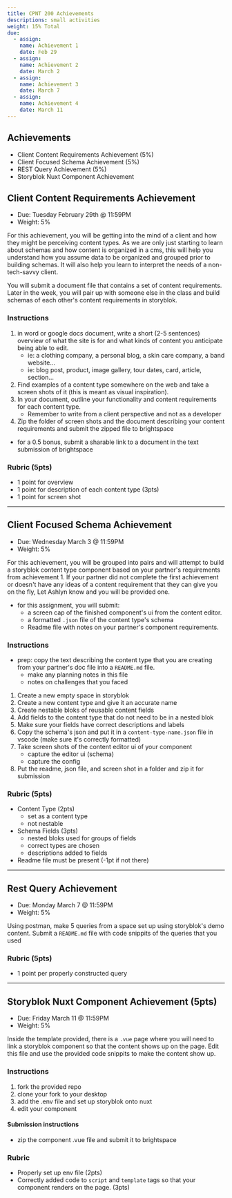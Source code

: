 ```yaml
---
title: CPNT 200 Achievements
descriptions: small activities
weight: 15% Total
due:
  - assign:
    name: Achievement 1
    date: Feb 29
  - assign:
    name: Achievement 2
    date: March 2
  - assign:
    name: Achievement 3
    date: March 7
  - assign:
    name: Achievement 4
    date: March 11
---
```


## Achievements

- Client Content Requirements Achievement (5%)
- Client Focused Schema Achievement (5%)
- REST Query Achievement (5%)
- Storyblok Nuxt Component Achievement

## Client Content Requirements Achievement

- Due: Tuesday February 29th @ 11:59PM
- Weight: 5%

For this achievement, you will be getting into the mind of a client and how they might be perceiving content types. As we are only just starting to learn about schemas and how content is organized in a cms, this will help you understand how you assume data to be organized and grouped prior to building schemas. It will also help you learn to interpret the needs of a non-tech-savvy client.

You will submit a document file that contains a set of content requirements. Later in the week, you will pair up with someone else in the class and build schemas of each other's content requirements in storyblok.

### Instructions

1. in word or google docs document, write a short (2-5 sentences) overview of what the site is for and what kinds of content you anticipate being able to edit.
   - ie: a clothing company, a personal blog, a skin care company, a band website...
   - ie: blog post, product, image gallery, tour dates, card, article, section...
2. Find examples of a content type somewhere on the web and take a screen shots of it (this is meant as visual inspiration).
3. In your document, outline your functionality and content requirements for each content type.
   - Remember to write from a client perspective and not as a developer
4. Zip the folder of screen shots and the document describing your content requirements and submit the zipped file to brightspace

- for a 0.5 bonus, submit a sharable link to a document in the text submission of brightspace

### Rubric (5pts)

- 1 point for overview
- 1 point for description of each content type (3pts)
- 1 point for screen shot

---

## Client Focused Schema Achievement

- Due: Wednesday March 3 @ 11:59PM
- Weight: 5%

For this achievement, you will be grouped into pairs and will attempt to build a storyblok content type component based on your partner's requirements from achievement 1. If your partner did not complete the first achievement or doesn't have any ideas of a content requirement that they can give you on the fly, Let Ashlyn know and you will be provided one.

- for this assignment, you will submit:
  - a screen cap of the finished component's ui from the content editor.
  - a formatted `.json` file of the content type's schema
  - Readme file with notes on your partner's component requirements.

### Instructions

- prep: copy the text describing the content type that you are creating from your partner's doc file into a `README.md` file.
  - make any planning notes in this file
  - notes on challenges that you faced

1. Create a new empty space in storyblok
2. Create a new content type and give it an accurate name
3. Create nestable bloks of reusable content fields
4. Add fields to the content type that do not need to be in a nested blok
5. Make sure your fields have correct descriptions and labels
6. Copy the schema's json and put it in a `content-type-name.json` file in vscode (make sure it's correctly formatted)
7. Take screen shots of the content editor ui of your component
   - capture the editor ui (schema)
   - capture the config
8. Put the readme, json file, and screen shot in a folder and zip it for submission

### Rubric (5pts)

- Content Type (2pts)
  - set as a content type
  - not nestable
- Schema Fields (3pts)
  - nested bloks used for groups of fields
  - correct types are chosen
  - descriptions added to fields
- Readme file must be present (-1pt if not there)

---

## Rest Query Achievement

- Due: Monday March 7 @ 11:59PM
- Weight: 5%

Using postman, make 5 queries from a space set up using storyblok's demo content. Submit a `README.md` file with code snippits of the queries that you used

### Rubric (5pts)

- 1 point per properly constructed query

---

## Storyblok Nuxt Component Achievement (5pts)

- Due: Friday March 11 @ 11:59PM
- Weight: 5%

Inside the template provided, there is a `.vue` page where you will need to link a storyblok component so that the content shows up on the page. Edit this file and use the provided code snippits to make the content show up.

### Instructions

1. fork the provided repo
2. clone your fork to your desktop
3. add the .env file and set up storyblok onto nuxt
4. edit your component

#### Submission instructions

- zip the component .vue file and submit it to brightspace

### Rubric

- Properly set up env file (2pts)
- Correctly added code to `script` and `template` tags so that your component renders on the page. (3pts)
